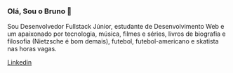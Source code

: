 ### Olá, Sou o Bruno 👋

Sou Desenvolvedor Fullstack Júnior, estudante de Desenvolvimento Web e um apaixonado por tecnologia, música, filmes e séries, livros de biografia e filosofia (Nietzsche é bom demais), futebol, futebol-americano e skatista nas horas vagas.

[Linkedin](https://www.linkedin.com/in/bruno-csr-ribeiro/)
